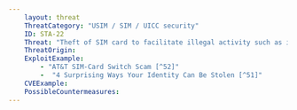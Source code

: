 ```yaml
---
    layout: threat
    ThreatCategory: "USIM / SIM / UICC security"
    ID: STA-22
    Threat: "Theft of SIM card to facilitate illegal activity such as identity fraud and theft of services"
    ThreatOrigin:
    ExploitExample:
        - "AT&T SIM-Card Switch Scam [^52]"
        -  "4 Surprising Ways Your Identity Can Be Stolen [^51]"
    CVEExample:
    PossibleCountermeasures:
---
```

